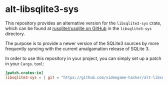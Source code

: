 # alt-libsqlite3-sys

This repository provides an alternative version for the `libsqlite3-sys` crate, which can be found at [rusqlite/rusqlite on GitHub](https://github.com/rusqlite/rusqlite) in the `libsqlite3-sys` directory.

The purpose is to provide a newer version of the SQLite3 sources by more frequently syncing with the current amalgamation release of SQLite 3.

In order to use this repository in your project, you can simply set up a patch in your `Cargo.toml`:

```toml
[patch.crates-io]
libsqlite3-sys = { git = "https://github.com/videogame-hacker/alt-libsqlite3-sys-rs.git", tag = "3.38.5" }
```
